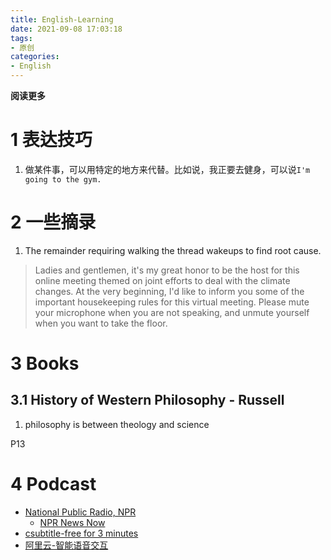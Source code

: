 ```yaml
---
title: English-Learning
date: 2021-09-08 17:03:18
tags: 
- 原创
categories: 
- English
---
```


**阅读更多**

<!--more-->

# 1 表达技巧

1. 做某件事，可以用特定的地方来代替。比如说，我正要去健身，可以说`I'm going to the gym.`

# 2 一些摘录

1. The remainder requiring walking the thread wakeups to find root cause.

> Ladies and gentlemen, it's my great honor to be the host for this online meeting themed on joint efforts to deal with the climate changes.
> At the very beginning, I'd like to inform you some of the important housekeeping rules for this virtual meeting. Please mute your microphone when you are not speaking, and unmute yourself when you want to take the floor.

# 3 Books

## 3.1 History of Western Philosophy - Russell

1. philosophy is between theology and science

P13

# 4 Podcast

* [National Public Radio, NPR](https://www.npr.org/)
    * [NPR News Now](https://www.npr.org/podcasts/500005/npr-news-now)
* [csubtitle-free for 3 minutes](https://www.csubtitle.com/)
* [阿里云-智能语音交互](https://nls-portal.console.aliyun.com/overview)